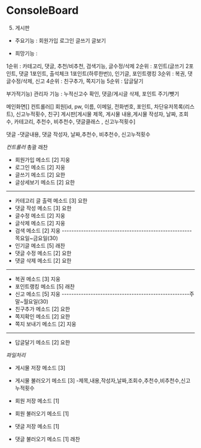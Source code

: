 # ConsoleBoard
5. 게시판
- 주요기능 : 회원가입 로그인 글쓰기 글보기

- 희망기능 :  
      
1순위 : 카테고리, 댓글, 추천/비추천, 검색기능, 글수정/삭제
2순위 : 포인트(글쓰기 2포인트, 댓글 1포인트, 출석체크 1포인트(하루한번)), 인기글, 포인트랭킹
3순위 : 복권, 댓글수정/삭제, 신고
4순위 : 친구추가, 쪽지기능
5순위 : 답글달기

부가적기능)
관리자 기능 : 누적신고수 확인, 댓글/게시글 삭제, 포인트 주기/뺏기


메인화면[]
컨트롤러[]
회원[id, pw, 이름, 이메일, 전화번호, 포인트, 차단유저목록(리스트), 신고누적횟수, 친구]
게시판[게시물 제목, 게시물 내용,게시물 작성자, 날짜, 조회수, 카테고리, 추천수, 비추천수, 댓글클래스 , 신고누적횟수]




댓글
-댓글내용, 댓글 작성자, 날짜,추천수, 비추천수, 신고누적횟수






*컨트롤러*
총괄 래찬
- 회원가입 메소드 [2] 지웅
- 로그인 메소드 [2] 지웅
- 글쓰기 메소드 [2] 요한
- 글상세보기 메소드 [2] 요한
------------------------------------------------------
- 카테고리 글 출력 메소드 [3] 요한
- 댓글 작성 메소드 [3] 요한
- 글수정 메소드 [2] 지웅
- 글삭제 메소드 [2] 지웅
- 검색 메소드 [2] 지웅
------------------------------------------------------목요일~금요일(30)
- 인기글 메소드 [5] 래찬
- 댓글 수정 메소드 [2] 요한
- 댓글 삭제 메소드 [2] 요한
------------------------------------------------------
- 복권 메소드 [3] 지웅
- 포인트랭킹 메소드 [5] 래찬
- 신고 메소드 [5] 지웅
-----------------------------------------------------주말~월요일(30)
- 친구추가 메소드 [2] 요한
- 쪽지확인 메소드 [2] 요한
- 쪽지 보내기 메소드 [2] 지웅
----------------------------------------------------
- 답글달기 메소드 [2] 요한


*파일처리*
- 게시물 저장 메소드 [3]
- 게시물 불러오기 메소드 [3]
   -제목,내용,작성자,날짜,조회수,추천수,비추천수,신고누적횟수

- 회원 저장 메소드 [1]
- 회원 불러오기 메소드 [1]

- 댓글 저장 메소드 [1]
- 댓글 불러오기 메소드 [1]
래찬
